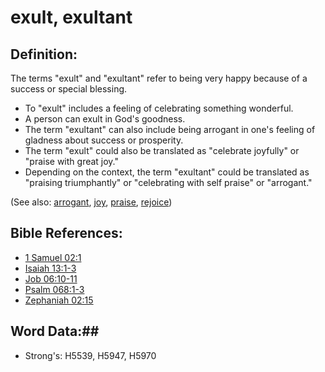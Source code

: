 # exult, exultant #

## Definition: ##

The terms "exult" and "exultant" refer to being very happy because of a success or special blessing.

* To "exult" includes a feeling of celebrating something wonderful.
* A person can exult in God's goodness.
* The term "exultant" can also include being arrogant in one's feeling of gladness about success or prosperity.
* The term "exult" could also be translated as "celebrate joyfully" or "praise with great joy."
* Depending on the context, the term "exultant" could be translated as "praising triumphantly" or "celebrating with self praise" or "arrogant."

(See also: [arrogant](../other/arrogant.md), [joy](../kt/joy.md), [praise](../other/praise.md), [rejoice](../other/rejoice.md))

## Bible References: ##

* [1 Samuel 02:1](rc://en/tn/help/1sa/02/01)
* [Isaiah 13:1-3](rc://en/tn/help/isa/13/01)
* [Job 06:10-11](rc://en/tn/help/job/06/10)
* [Psalm 068:1-3](rc://en/tn/help/psa/068/001)
* [Zephaniah 02:15](rc://en/tn/help/zep/02/15)

## Word Data:##

* Strong's: H5539, H5947, H5970


